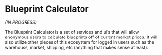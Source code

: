 # Blueprint Calculator

_(IN PROGRESS)_

The Blueprint Calculator is a set of services and ui's that will allow anonymous users to calculate blueprints off of current market prices.  It will also utilize other pieces of this ecosystem for logged in users such as the warehouse, market, shipping, etc (anything that makes sense at least).